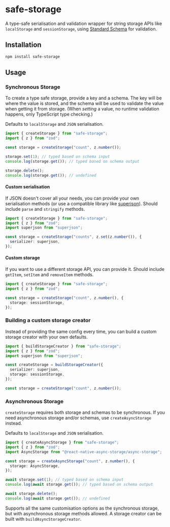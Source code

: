 # safe-storage

A type-safe serialisation and validation wrapper for string storage APIs like `localStorage` and `sessionStorage`, using [Standard Schema](https://standardschema.dev/#what-schema-libraries-implement-the-spec) for validation.

## Installation

```bash
npm install safe-storage
```

## Usage

### Synchronous Storage

To create a type safe storage, provide a key and a schema. The key will be where the value is stored, and the schema will be used to validate the value when getting it from storage. (When _setting_ a value, no runtime validation happens, only TypeScript type checking.)

Defaults to `localStorage` and `JSON` serialisation.

```ts
import { createStorage } from "safe-storage";
import { z } from "zod";

const storage = createStorage("count", z.number());

storage.set(1); // typed based on schema input
console.log(storage.get()); // typed based on schema output

storage.delete();
console.log(storage.get()); // undefined
```

#### Custom serialisation

If JSON doesn't cover all your needs, you can provide your own serialisation methods (or use a compatible library like [superjson](https://github.com/blitz-js/superjson)). Should include `parse` and `stringify` methods.

```ts
import { createStorage } from "safe-storage";
import { z } from "zod";
import superjson from "superjson";

const storage = createStorage("counts", z.set(z.number()), {
  serializer: superjson,
});
```

#### Custom storage

If you want to use a different storage API, you can provide it. Should include `getItem`, `setItem` and `removeItem` methods.

```ts
import { createStorage } from "safe-storage";
import { z } from "zod";

const storage = createStorage("count", z.number(), {
  storage: sessionStorage,
});
```

### Building a custom storage creator

Instead of providing the same config every time, you can build a custom storage creator with your own defaults.

```ts
import { buildStorageCreator } from "safe-storage";
import { z } from "zod";
import superjson from "superjson";

const createStorage = buildStorageCreator({
  serializer: superjson,
  storage: sessionStorage,
});

const storage = createStorage("count", z.number());
```

### Asynchronous Storage

`createStorage` requires both storage and schemas to be synchronous. If you need asynchronous storage and/or schemas, use `createAsyncStorage` instead.

Defaults to `localStorage` and `JSON` serialisation.

```ts
import { createAsyncStorage } from "safe-storage";
import { z } from "zod";
import AsyncStorage from "@react-native-async-storage/async-storage";

const storage = createAsyncStorage("count", z.number(), {
  storage: AsyncStorage,
});

await storage.set(1); // typed based on schema input
console.log(await storage.get()); // typed based on schema output

await storage.delete();
console.log(await storage.get()); // undefined
```

Supports all the same customisation options as the synchronous storage, but with asynchronous storage methods allowed. A storage creator can be built with `buildAsyncStorageCreator`.
